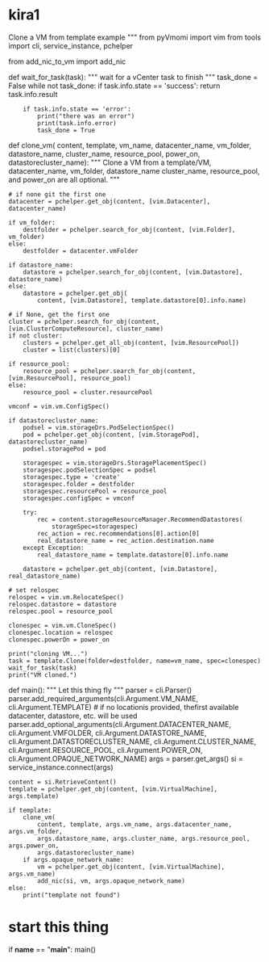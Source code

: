 # kira1

Clone a VM from template example
"""
from pyVmomi import vim
from tools import cli, service_instance, pchelper

from add_nic_to_vm import add_nic


def wait_for_task(task):
    """ wait for a vCenter task to finish """
    task_done = False
    while not task_done:
        if task.info.state == 'success':
            return task.info.result

        if task.info.state == 'error':
            print("there was an error")
            print(task.info.error)
            task_done = True


def clone_vm(
        content, template, vm_name, datacenter_name, vm_folder, datastore_name,
        cluster_name, resource_pool, power_on, datastorecluster_name):
    """
    Clone a VM from a template/VM, datacenter_name, vm_folder, datastore_name
    cluster_name, resource_pool, and power_on are all optional.
    """

    # if none git the first one
    datacenter = pchelper.get_obj(content, [vim.Datacenter], datacenter_name)

    if vm_folder:
        destfolder = pchelper.search_for_obj(content, [vim.Folder], vm_folder)
    else:
        destfolder = datacenter.vmFolder

    if datastore_name:
        datastore = pchelper.search_for_obj(content, [vim.Datastore], datastore_name)
    else:
        datastore = pchelper.get_obj(
            content, [vim.Datastore], template.datastore[0].info.name)

    # if None, get the first one
    cluster = pchelper.search_for_obj(content, [vim.ClusterComputeResource], cluster_name)
    if not cluster:
        clusters = pchelper.get_all_obj(content, [vim.ResourcePool])
        cluster = list(clusters)[0]

    if resource_pool:
        resource_pool = pchelper.search_for_obj(content, [vim.ResourcePool], resource_pool)
    else:
        resource_pool = cluster.resourcePool

    vmconf = vim.vm.ConfigSpec()

    if datastorecluster_name:
        podsel = vim.storageDrs.PodSelectionSpec()
        pod = pchelper.get_obj(content, [vim.StoragePod], datastorecluster_name)
        podsel.storagePod = pod

        storagespec = vim.storageDrs.StoragePlacementSpec()
        storagespec.podSelectionSpec = podsel
        storagespec.type = 'create'
        storagespec.folder = destfolder
        storagespec.resourcePool = resource_pool
        storagespec.configSpec = vmconf

        try:
            rec = content.storageResourceManager.RecommendDatastores(
                storageSpec=storagespec)
            rec_action = rec.recommendations[0].action[0]
            real_datastore_name = rec_action.destination.name
        except Exception:
            real_datastore_name = template.datastore[0].info.name

        datastore = pchelper.get_obj(content, [vim.Datastore], real_datastore_name)

    # set relospec
    relospec = vim.vm.RelocateSpec()
    relospec.datastore = datastore
    relospec.pool = resource_pool

    clonespec = vim.vm.CloneSpec()
    clonespec.location = relospec
    clonespec.powerOn = power_on

    print("cloning VM...")
    task = template.Clone(folder=destfolder, name=vm_name, spec=clonespec)
    wait_for_task(task)
    print("VM cloned.")


def main():
    """
    Let this thing fly
    """
    parser = cli.Parser()
    parser.add_required_arguments(cli.Argument.VM_NAME, cli.Argument.TEMPLATE)
    # if no locationis provided, thefirst available datacenter, datastore, etc. will be used
    parser.add_optional_arguments(cli.Argument.DATACENTER_NAME, cli.Argument.VMFOLDER,
                                  cli.Argument.DATASTORE_NAME, cli.Argument.DATASTORECLUSTER_NAME,
                                  cli.Argument.CLUSTER_NAME, cli.Argument.RESOURCE_POOL,
                                  cli.Argument.POWER_ON, cli.Argument.OPAQUE_NETWORK_NAME)
    args = parser.get_args()
    si = service_instance.connect(args)

    content = si.RetrieveContent()
    template = pchelper.get_obj(content, [vim.VirtualMachine], args.template)

    if template:
        clone_vm(
            content, template, args.vm_name, args.datacenter_name, args.vm_folder,
            args.datastore_name, args.cluster_name, args.resource_pool, args.power_on,
            args.datastorecluster_name)
        if args.opaque_network_name:
            vm = pchelper.get_obj(content, [vim.VirtualMachine], args.vm_name)
            add_nic(si, vm, args.opaque_network_name)
    else:
        print("template not found")


# start this thing
if __name__ == "__main__":
    main()
